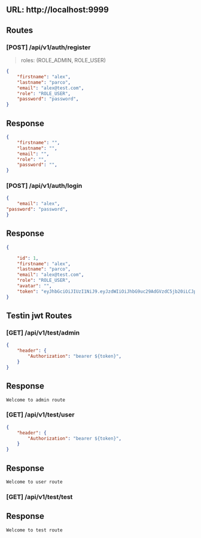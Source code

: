 ## URL: http://localhost:9999

## Routes

### [POST] /api/v1/auth/register
> roles: (ROLE_ADMIN, ROLE_USER)
```JSON
{
    "firstname": "alex",
    "lastname": "parco",
    "email": "alex@test.com",
    "role": "ROLE_USER",
    "password": "password",
}
```
## Response
```JSON
{
    "firstname": "",
    "lastname": "",
    "email": "",
    "role": "",
    "password": "",
}
```


### [POST] /api/v1/auth/login
```json
{
    "email": "alex",
"password": "password",
}
```
## Response
```json
{

	"id": 1,
	"firstname": "alex",
	"lastname": "parco",
	"email": "alex@test.com",
	"role": "ROLE_USER",
	"avatar": "",
	"token": "eyJhbGciOiJIUzI1NiJ9.eyJzdWIiOiJhbG9uc29AdGVzdC5jb20iLCJpYXQiOjE2NjUyNzA5MzUsImV4cCI6MTY2NTM1NzMzNX0.1Fr8upVN1ZdYjuPa2V2wEqMUl0D7qvMhwsxHBVXCKBI"
}
```

## Testin jwt Routes

### [GET] /api/v1/test/admin
```json
{
    "header": {
        "Authorization": "bearer ${token}",
    }
}
```
## Response 
    Welcome to admin route

### [GET] /api/v1/test/user
```json
{
    "header": {
        "Authorization": "bearer ${token}",
    }
}
```
## Response 
    Welcome to user route

### [GET] /api/v1/test/test

## Response 
    
    Welcome to test route

